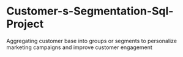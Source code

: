 # Customer-s-Segmentation-Sql-Project
Aggregating customer base into groups or segments to personalize marketing campaigns and improve customer engagement
